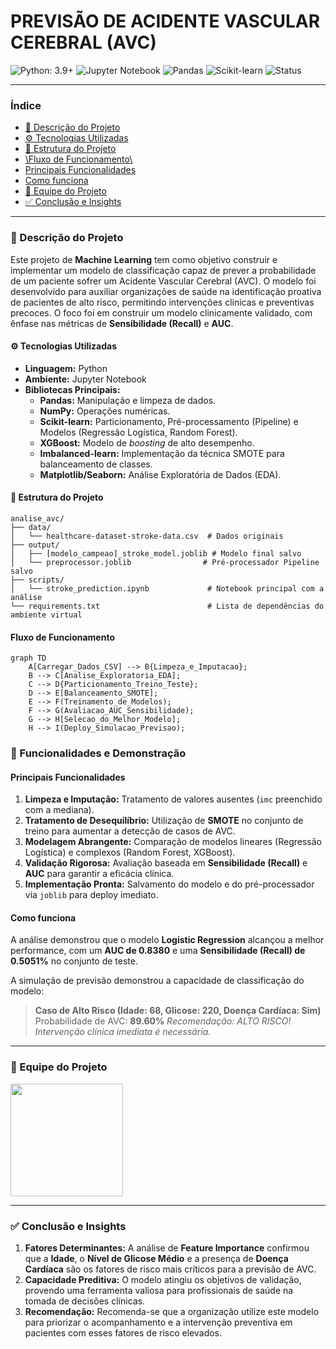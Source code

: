 # PREVISÃO DE ACIDENTE VASCULAR CEREBRAL (AVC)

![Python: 3.9+](https://img.shields.io/badge/Python-3.9+-3776AB?labelColor=171717&style=for-the-badge&logo=python&logoColor=white)
![Jupyter Notebook](https://img.shields.io/badge/Jupyter-F37626?labelColor=171717&style=for-the-badge&logo=jupyter&logoColor=white)
![Pandas](https://img.shields.io/badge/Pandas-150458?labelColor=171717&style=for-the-badge&logo=pandas&logoColor=white)
![Scikit-learn](https://img.shields.io/badge/scikit--learn-F7931E?labelColor=171717&style=for-the-badge&logo=scikit-learn&logoColor=white)
![Status](https://img.shields.io/badge/STATUS-Conclu%C3%ADdo-4CAF50?style=for-the-badge)

---

### Índice
- [📝 Descrição do Projeto](#-descrição-do-projeto)
- [⚙️ Tecnologias Utilizadas](#️-tecnologias-utilizadas)
- [📁 Estrutura do Projeto](#-estrutura-do-projeto)
- [\\Fluxo de Funcionamento\\](#-fluxo-de-funcionamento)
- [Principais Funcionalidades](#principais-funcionalidades)
- [Como funciona](#como-funciona)
- [👥 Equipe do Projeto](#-equipe-do-projeto)
- [✅ Conclusão e Insights](#-conclusão-e-insights)

---

### 📝 Descrição do Projeto

Este projeto de **Machine Learning** tem como objetivo construir e implementar um modelo de classificação capaz de prever a probabilidade de um paciente sofrer um Acidente Vascular Cerebral (AVC). O modelo foi desenvolvido para auxiliar organizações de saúde na identificação proativa de pacientes de alto risco, permitindo intervenções clínicas e preventivas precoces. O foco foi em construir um modelo clinicamente validado, com ênfase nas métricas de **Sensibilidade (Recall)** e **AUC**.

#### ⚙️ Tecnologias Utilizadas

* **Linguagem:** Python
* **Ambiente:** Jupyter Notebook
* **Bibliotecas Principais:**
    * **Pandas:** Manipulação e limpeza de dados.
    * **NumPy:** Operações numéricas.
    * **Scikit-learn:** Particionamento, Pré-processamento (Pipeline) e Modelos (Regressão Logística, Random Forest).
    * **XGBoost:** Modelo de *boosting* de alto desempenho.
    * **Imbalanced-learn:** Implementação da técnica SMOTE para balanceamento de classes.
    * **Matplotlib/Seaborn:** Análise Exploratória de Dados (EDA).

#### 📁 Estrutura do Projeto
```
analise_avc/
├── data/
│   └── healthcare-dataset-stroke-data.csv  # Dados originais
├── output/
│   ├── [modelo_campeao]_stroke_model.joblib # Modelo final salvo
│   └── preprocessor.joblib                # Pré-processador Pipeline salvo
├── scripts/
│   └── stroke_prediction.ipynb             # Notebook principal com a análise
└── requirements.txt                        # Lista de dependências do ambiente virtual
```
#### Fluxo de Funcionamento
```mermaid
graph TD
    A[Carregar_Dados_CSV] --> B{Limpeza_e_Imputacao};
    B --> C[Analise_Exploratoria_EDA];
    C --> D{Particionamento_Treino_Teste};
    D --> E[Balanceamento_SMOTE];
    E --> F(Treinamento_de_Modelos);
    F --> G(Avaliacao_AUC_Sensibilidade);
    G --> H[Selecao_do_Melhor_Modelo];
    H --> I(Deploy_Simulacao_Previsao);
```
### 🚀 Funcionalidades e Demonstração

#### **Principais Funcionalidades**
1.  **Limpeza e Imputação:** Tratamento de valores ausentes (`imc` preenchido com a mediana).
2.  **Tratamento de Desequilíbrio:** Utilização de **SMOTE** no conjunto de treino para aumentar a detecção de casos de AVC.
3.  **Modelagem Abrangente:** Comparação de modelos lineares (Regressão Logística) e complexos (Random Forest, XGBoost).
4.  **Validação Rigorosa:** Avaliação baseada em **Sensibilidade (Recall)** e **AUC** para garantir a eficácia clínica.
5.  **Implementação Pronta:** Salvamento do modelo e do pré-processador via `joblib` para deploy imediato.

#### **Como funciona**
A análise demonstrou que o modelo **Logistic Regression** alcançou a melhor performance, com um **AUC de 0.8380** e uma **Sensibilidade (Recall) de 0.5051%** no conjunto de teste.

A simulação de previsão demonstrou a capacidade de classificação do modelo:
> **Caso de Alto Risco (Idade: 68, Glicose: 220, Doença Cardíaca: Sim)**
> Probabilidade de AVC: **89.60%**
> *Recomendação: ALTO RISCO! Intervenção clínica imediata é necessária.*

---

### 👥 Equipe do Projeto
<a href="https://github.com/amaro-netto" title="Amaro Netto"><img width="180" src="https://github.com/user-attachments/assets/b7a3a1bf-304a-4974-b75f-1d620ad6ecf1"/></a>

---

### ✅ Conclusão e Insights

1.  **Fatores Determinantes:** A análise de **Feature Importance** confirmou que a **Idade**, o **Nível de Glicose Médio** e a presença de **Doença Cardíaca** são os fatores de risco mais críticos para a previsão de AVC.
2.  **Capacidade Preditiva:** O modelo atingiu os objetivos de validação, provendo uma ferramenta valiosa para profissionais de saúde na tomada de decisões clínicas.
3.  **Recomendação:** Recomenda-se que a organização utilize este modelo para priorizar o acompanhamento e a intervenção preventiva em pacientes com esses fatores de risco elevados.
